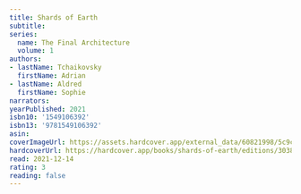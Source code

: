 ```yaml
---
title: Shards of Earth
subtitle:
series:
  name: The Final Architecture
  volume: 1
authors:
- lastName: Tchaikovsky
  firstName: Adrian
- lastName: Aldred
  firstName: Sophie
narrators:
yearPublished: 2021
isbn10: '1549106392'
isbn13: '9781549106392'
asin:
coverImageUrl: https://assets.hardcover.app/external_data/60821998/5c9cd55096ff1cc426c8fcee3d3c99cc56cbeb8f.jpeg
hardcoverUrl: https://hardcover.app/books/shards-of-earth/editions/30388721
read: 2021-12-14
rating: 3
reading: false
---
```


